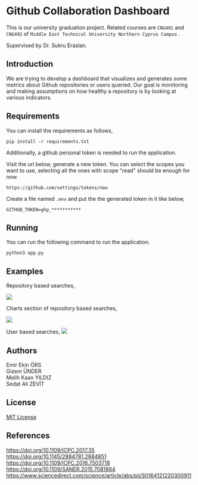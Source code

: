 # Github Collaboration Dashboard 

This is our university graduation project. Related courses are `CNG491` and `CNG492` of `Middle East Technical University Northern Cyprus Campus` .

Supervised by Dr. Sukru Eraslan.

## Introduction

We are trying to develop a dashboard that visualizes and generates some metrics about Github repositories or users queried. Our goal is monitoring and making assumptions on how healthy a repository is by looking at various indicators.


## Requirements

You can install the requirements as follows,

```
pip install -r requirements.txt
```

Additionally, a github personal token is needed to run the application.

Visit the url below, generate a new token. You can select the scopes you want to use, selecting all the ones with scope "read" should be enough for now.

```
https://github.com/settings/tokens/new
```


Create a file named `.env` and put the the generated token in it like below,

```
GITHUB_TOKEN=ghp_***********
```

## Running

You can run the following command to run the application.
```
python3 app.py
```

## Examples

Repository based searches,

![](https://i.imgur.com/Pvq9aOG.png)

Charts section of repository based searches,

![](https://i.imgur.com/8no7acQ.png)

User based searches,
![](https://i.imgur.com/G9bFas5.png)


## Authors  

Emir Ekin ÖRS  
Gizem ÜNDER  
Melih Kaan YILDIZ  
Sedat Ali ZEVİT 

## License
[MIT License](https://choosealicense.com/licenses/mit/)

## References

https://doi.org/10.1109/ICPC.2017.35  
https://doi.org/10.1145/2884781.2884851   
https://doi.org/10.1109/ICPC.2016.7503718   
https://doi.org/10.1109/SANER.2015.7081864    
https://www.sciencedirect.com/science/article/abs/pii/S0164121220300911   

